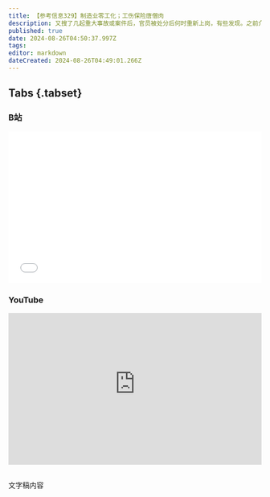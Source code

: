 ```yaml
---
title: 【参考信息329】制造业零工化；工伤保险唐僧肉
description: 又搜了几起重大事故或案件后，官员被处分后何时重新上岗，有些发现。之前介绍过很多工伤认定难的例子，但一边有人工伤认定难，一边有人把工伤保险当成提款机，北京市化工职业病防治院很长一段时间内，每天电脑信息里有几十人因职业病住院治疗，实际却只有几个人在；这些病人在所谓“住院”过程中，吸氧、输液、服药一样不少，氧气被放掉，输液和雾化用药直接被丢进垃圾箱。灵活就业在向制造业蔓延。关注近期国外劳工和罢工咨资讯。
published: true
date: 2024-08-26T04:50:37.997Z
tags: 
editor: markdown
dateCreated: 2024-08-26T04:49:01.266Z
---
```


## Tabs {.tabset}
### B站
<div style="position: relative; padding: 30% 45%;">
<iframe style="position: absolute; width: 100%; height: 100%; left: 0; top: 0;" src="//player.bilibili.com/player.html?&bvid=BV13i421r7TJ&page=1&as_wide=1&high_quality=1&danmaku=1&autoplay=0" scrolling="no" border="0" frameborder="no" framespacing="0" allowfullscreen="true"></iframe>
</div>

### YouTube
<div style="position: relative; padding: 30% 45%;">
<iframe style="position: absolute; top: 0; left: 0; width: 100%; height: 100%;" src="https://www.youtube-nocookie.com/embed/YouTubeVID" title="YouTube video player" frameborder="0" allow="accelerometer; autoplay; clipboard-write; encrypted-media; gyroscope; picture-in-picture" allowfullscreen></iframe>
</div>

## 

文字稿内容
